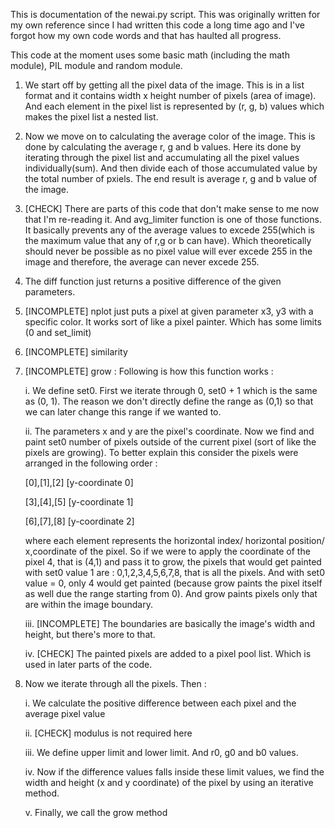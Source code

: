 This is documentation of the newai.py script. This was originally written for my own reference since I had written this code a long time ago and I've forgot how my own code words and that has haulted all progress. 

This code at the moment uses some basic math (including the math module), PIL module and random module. 

1. We start off by getting all the pixel data of the image. This is in a list format and it contains width x height number of pixels (area of image). And each element in the pixel list is represented by (r, g, b) values which makes the pixel list a nested list. 

2. Now we move on to calculating the average color of the image. This is done by calculating the average r, g and b values. Here its done by iterating through the pixel list and accumulating all the pixel values individually(sum). And then divide each of those accumulated value by the total number of pxiels. The end result is average r, g and b value of the image.

3. [CHECK] There are parts of this code that don't make sense to me now that I'm re-reading it. And avg_limiter function is one of those functions. It basically prevents any of the average values to excede 255(which is the maximum value that any of r,g or b can have). Which theoretically should never be possible as no pixel value will ever excede 255 in the image and therefore, the average can never excede 255. 

4. The diff function just returns a positive difference of the given parameters.

5. [INCOMPLETE] nplot just puts a pixel at given parameter x3, y3 with a specific color. It works sort of like a pixel painter. Which has some limits (0 and set_limit)

6. [INCOMPLETE] similarity

7. [INCOMPLETE] grow : Following is how this function works :

    i. We define set0. First we iterate through 0, set0 + 1 which is the same as (0, 1). The reason we don't directly define the range as (0,1) so that we can later change this range if we wanted to. 
    
    ii. The parameters x and y are the pixel's coordinate. Now we find and paint set0 number of pixels outside of the current pixel (sort of like the pixels are growing). To better explain this consider the pixels were arranged in the following order : 
    
    [0],[1],[2] [y-coordinate 0]
    
    [3],[4],[5] [y-coordinate 1]
    
    [6],[7],[8] [y-coordinate 2]
    
    where each element represents the horizontal index/ horizontal position/ x,coordinate of the pixel. So if we were to apply the coordinate of the pixel 4, that is (4,1) and pass it to grow, the pixels that would get painted with set0 value 1 are : 0,1,2,3,4,5,6,7,8, that is all the pixels. And with set0 value = 0, only 4 would get painted (because grow paints the pixel itself as well due the range starting from 0). And grow paints pixels only that are within the image boundary.
    
    iii. [INCOMPLETE] The boundaries are basically the image's width and height, but there's more to that.
    
    iv. [CHECK] The painted pixels are added to a pixel pool list. Which is used in later parts of the code.

8. Now we iterate through all the pixels. Then : 

    i. We calculate the positive difference between each pixel and the average pixel value
    
    ii. [CHECK] modulus is not required here 
    
    iii. We define upper limit and lower limit. And r0, g0 and b0 values.
    
    iv. Now if the difference values falls inside these limit values, we find the width and height (x and y coordinate) of the pixel by using an iterative method.
    
    v. Finally, we call the grow method
